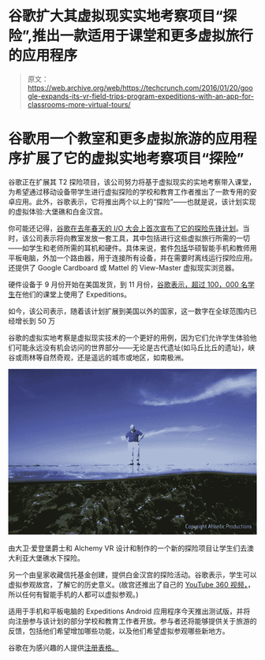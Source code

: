 # 谷歌扩大其虚拟现实实地考察项目“探险”,推出一款适用于课堂和更多虚拟旅行的应用程序 

> 原文：<https://web.archive.org/web/https://techcrunch.com/2016/01/20/google-expands-its-vr-field-trips-program-expeditions-with-an-app-for-classrooms-more-virtual-tours/>

# 谷歌用一个教室和更多虚拟旅游的应用程序扩展了它的虚拟实地考察项目“探险”

谷歌正在扩展其 T2 探险项目，该公司努力将基于虚拟现实的实地考察带入课堂，为希望通过移动设备带学生进行虚拟探险的学校和教育工作者推出了一款专用的安卓应用。此外，谷歌表示，它将推出两个以上的“探险”——也就是说，该计划实现的虚拟体验:大堡礁和白金汉宫。

你可能还记得，[谷歌在去年春天的 I/O 大会上首次宣布了它的探险先锋计划](https://web.archive.org/web/20221209140458/https://beta.techcrunch.com/2015/05/28/google-launches-expeditions-an-app-for-shared-virtual-school-field-trips/#.s2agxy:T8EX)。当时，该公司表示将向教室发放一套工具，其中包括进行这些虚拟旅行所需的一切——如学生和老师所需的耳机和硬件。具体来说，套件[包括](https://web.archive.org/web/20221209140458/https://beta.techcrunch.com/2015/11/09/google-expands-its-vr-program-for-students-to-more-u-s-schools/)华硕智能手机和教师用平板电脑，外加一个路由器，用于连接所有设备，并在需要时离线运行探险应用。还提供了 Google Cardboard 或 Mattel 的 View-Master 虚拟现实浏览器。

硬件设备于 9 月份开始在美国发货，到 11 月份，[谷歌表示，超过 100，000 名学生](https://web.archive.org/web/20221209140458/https://beta.techcrunch.com/2015/11/09/google-expands-its-vr-program-for-students-to-more-u-s-schools/)在他们的课堂上使用了 Expeditions。

如今，该公司表示，随着该计划扩展到美国以外的国家，这一数字在全球范围内已经增长到 50 万

谷歌的虚拟实地考察是虚拟现实技术的一个更好的用例，因为它们允许学生体验他们可能永远没有机会访问的世界部分——无论是古代遗址(如马丘比丘的遗址)，峡谷或雨林等自然奇观，还是遥远的城市或地区，如南极洲。

![image00](img/c1ca6fbdf9af11cd56bd04945324de36.png)

由大卫·爱登堡爵士和 Alchemy VR 设计和制作的一个新的探险项目让学生们去澳大利亚大堡礁水下探险。

另一个由皇家收藏信托基金创建，提供白金汉宫的探险活动。谷歌表示，学生可以虚拟参观故宫，了解它的历史意义。(故宫还推出了自己的 [YouTube 360 视频，](https://web.archive.org/web/20221209140458/https://www.youtube.com/watch?v=gen0NgJjry4&feature=youtu.be)，所以任何有智能手机的人都可以虚拟参观。)

适用于手机和平板电脑的 Expeditions Android 应用程序今天推出测试版，并将向注册参与该计划的部分学校和教育工作者开放。参与者还将能够提供关于旅游的反馈，包括他们希望增加哪些功能，以及他们希望虚拟参观哪些新地方。

谷歌在为感兴趣的人提供[注册表格。](https://web.archive.org/web/20221209140458/https://docs.google.com/a/google.com/forms/d/1p0dtgldB1OeF7b9PjOesJei-IGdFahCoI_d5c2CL6ZU/viewform)